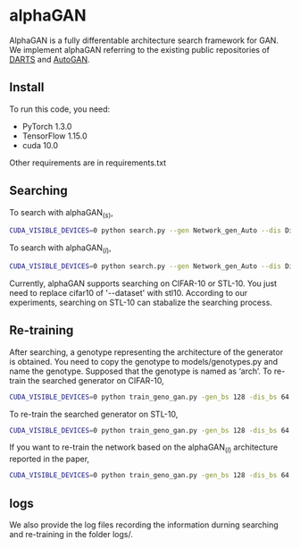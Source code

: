 ﻿# alphaGAN

AlphaGAN is a fully differentable architecture search framework for GAN. We implement alphaGAN referring to the existing public repositories of [DARTS](https://github.com/quark0/darts) and [AutoGAN](https://github.com/TAMU-VITA/AutoGAN).

## Install

To run this code, you need:
- PyTorch 1.3.0
- TensorFlow 1.15.0
- cuda 10.0

Other requirements are in requirements.txt

## Searching

To search with alphaGAN$_{(s)}$,
```bash
CUDA_VISIBLE_DEVICES=0 python search.py --gen Network_gen_Auto --dis Discriminator --gf_dim 256 --df_dim 128 --fix_alphas_epochs -1 --only_update_w_g --gen_normal_opr PRIMITIVES_NORMAL_GEN_wo_skip_none_sep --inner_steps 20 --worst_steps 20 --outter_steps 20 --exp_name search_test  --eval_every 4 --dataset cifar10
```
To search with alphaGAN$_{(l)}$,
```bash
CUDA_VISIBLE_DEVICES=0 python search.py --gen Network_gen_Auto --dis Discriminator --gf_dim 256 --df_dim 128 --fix_alphas_epochs -1 --only_update_w_g --gen_normal_opr PRIMITIVES_NORMAL_GEN_wo_skip_none_sep --inner_steps 390 --worst_steps 390 --outter_steps 20 --exp_name search_test  --eval_every 4 --dataset cifar10
```
Currently, alphaGAN supports searching on CIFAR-10 or STL-10. You just need to replace cifar10 of '--dataset' with stl10. According to our experiments, searching on STL-10 can stabalize the searching process.

## Re-training

After searching, a genotype representing the architecture of the generator is obtained. You need to copy the genotype to models/genotypes.py and name the genotype. Supposed that the genotype is named as ‘arch’. To re-train the searched generator on CIFAR-10,
```bash
CUDA_VISIBLE_DEVICES=0 python train_geno_gan.py -gen_bs 128 -dis_bs 64 --dataset cifar10 --bottom_width 4 --img_size 32 --max_iter 50000 --gen_model alphaGAN_network --dis_model alphaGAN_network --latent_dim 128 --gf_dim 256 --df_dim 128 --g_spectral_norm False --d_spectral_norm True --g_lr 2e-4 --d_lr 2e-4 --beta1 0.0 --beta2 0.9 --init_type xavier_uniform --n_critic 5 --val_freq 20 --arch_gen arch --gen Network_gen_Auto --dis Discriminator --exp_name re-train_searched_G --eval_dg
```
To re-train the searched generator on STL-10,
```bash
CUDA_VISIBLE_DEVICES=0 python train_geno_gan.py -gen_bs 128 -dis_bs 64 --dataset stl10 --bottom_width 6 --img_size 48 --max_iter 80000 --gen_model alphaGAN_network --dis_model alphaGAN_network --latent_dim 128 --gf_dim 256 --df_dim 128 --g_spectral_norm False --d_spectral_norm True --g_lr 2e-4 --d_lr 2e-4 --beta1 0.5 --beta2 0.9 --init_type xavier_uniform --n_critic 5 --val_freq 20 --arch_gen arch --gen Network_gen_Auto --dis Discriminator --exp_name re-train_searched_G_onSTL10 --eval_dg
```
If you want to re-train the network based on the alphaGAN$_{(l)}$ architecture reported in the paper,
```bash
CUDA_VISIBLE_DEVICES=0 python train_geno_gan.py -gen_bs 128 -dis_bs 64 --dataset stl10 --bottom_width 6 --img_size 48 --max_iter 80000 --gen_model alphaGAN_network --dis_model alphaGAN_network --latent_dim 128 --gf_dim 256 --df_dim 128 --g_spectral_norm False --d_spectral_norm True --g_lr 2e-4 --d_lr 2e-4 --beta1 0.5 --beta2 0.9 --init_type xavier_uniform --n_critic 5 --val_freq 20 --arch_gen alphaGAN_l --gen Network_gen_Auto --dis Discriminator --exp_name re-train_searched_G_onSTL10 --eval_dg
```

## logs
We also provide the log files recording the information durning searching and re-training in the folder logs/.

